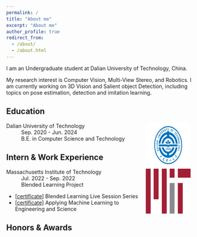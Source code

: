 ```yaml
---
permalink: /
title: "About me"
excerpt: "About me"
author_profile: true
redirect_from: 
  - /about/
  - /about.html
---
```

I am an Undergraduate student at Dalian University of Technology, China.

My research interest is Computer Vision, Multi-View Stereo, and Robotics.
I am currently working on 3D Vision and Salient object Detection, including topics on pose estimation, detection and imitation learning.

## Education


<dl><dt><img align="right" width="120" height="120" hspace="10" src="./images/dut.bmp"/></dt><dt>Dalian University of Technology</dt><dd>Sep. 2020 - Jun. 2024</dd><dd>B.E. in Computer Science and Technology</dd></dl>

## Intern & Work Experience

<dl><dt><img align="right" width="120" height="120" hspace="10" src="./images/mit.png"/></dt><dt>Massachusetts Institute of Technology</dt><dd>Jul. 2022 - Sep. 2022</dd><dd>Blended Learning Project</dd></dl>

* [[certificate](https://www.credential.net/dbe9c413-f7a9-42ed-9477-e5d53f67c39a)] Blended Learning Live Session Series
* [[certificate](https://xpro.mit.edu/certificate/d95310c4-f466-499e-a3a1-5260bb42f8bd)] Applying Machine Learning to Engineering and Science





## Honors & Awards